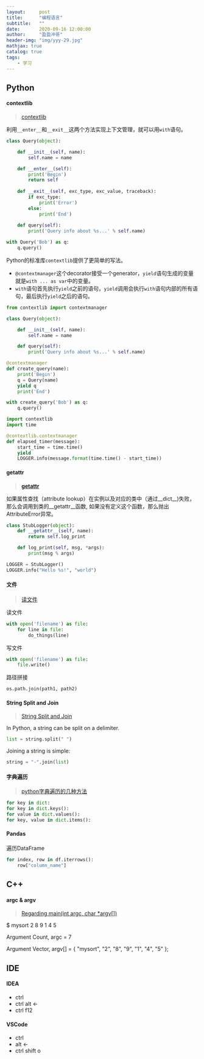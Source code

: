 ```yaml
---
layout:     post
title:      "编程语言"
subtitle:   ""
date:       2020-09-16 12:00:00
author:     "盈盈冲哥"
header-img: "img/yyy-29.jpg"
mathjax: true
catalog: true
tags:
    - 学习
---
```


## Python

#### contextlib

> [contextlib](https://www.liaoxuefeng.com/wiki/1016959663602400/1115615597164000)

利用`__enter__`和`__exit__`这两个方法实现上下文管理，就可以用`with`语句。

```python
class Query(object):

    def __init__(self, name):
        self.name = name

    def __enter__(self):
        print('Begin')
        return self
    
    def __exit__(self, exc_type, exc_value, traceback):
        if exc_type:
            print('Error')
        else:
            print('End')
    
    def query(self):
        print('Query info about %s...' % self.name)
```

```python
with Query('Bob') as q:
    q.query()
```

Python的标准库`contextlib`提供了更简单的写法。

- `@contextmanager`这个decorator接受一个generator，`yield`语句生成的变量就是`with ... as var`中的变量。
- `with`语句首先执行`yield`之前的语句，`yield`调用会执行`with`语句内部的所有语句，最后执行`yield`之后的语句。

```python
from contextlib import contextmanager

class Query(object):

    def __init__(self, name):
        self.name = name

    def query(self):
        print('Query info about %s...' % self.name)

@contextmanager
def create_query(name):
    print('Begin')
    q = Query(name)
    yield q
    print('End')
```

```python
with create_query('Bob') as q:
    q.query()
```

```python
import contextlib
import time

@contextlib.contextmanager
def elapsed_timer(message):
    start_time = time.time()
    yield
    LOGGER.info(message.format(time.time() - start_time))
```

#### __getattr__

> [__getattr__](https://www.cnblogs.com/xybaby/p/6280313.html)

如果属性查找（attribute lookup）在实例以及对应的类中（通过__dict__)失败， 那么会调用到类的__getattr__函数, 如果没有定义这个函数，那么抛出AttributeError异常。

```python
class StubLogger(object):
    def __getattr__(self, name):
        return self.log_print

    def log_print(self, msg, *args):
        print(msg % args)

LOGGER = StubLogger()
LOGGER.info("Hello %s!", "world")
```

#### 文件

> [读文件](https://www.zhihu.com/question/28426969)

读文件

```python
with open('filename') as file:
    for line in file:
        do_things(line)
```

写文件

```python
with open('filename') as file:
    file.write()
```

路径拼接

```python
os.path.join(path1, path2)
```

#### String Split and Join

> [String Split and Join](https://www.hackerrank.com/challenges/python-string-split-and-join/problem)

In Python, a string can be split on a delimiter.

```python
list = string.split(" ")
```

Joining a string is simple:

```python
string = "-".join(list)
```

#### 字典遍历

> [python字典遍历的几种方法](https://zhuanlan.zhihu.com/p/33033288)

```python
for key in dict:
for key in dict.keys():
for value in dict.values():
for key, value in dict.items():
```

#### Pandas

遍历DataFrame

```python
for index, row in df.iterrows():
    row["column_name"]
```

## C++

#### argc & argv

> [Regarding main(int argc, char *argv[])](https://stackoverflow.com/questions/3898021/regarding-mainint-argc-char-argv)

$ mysort 2 8 9 1 4 5

Argument Count, argc = 7 

Argument Vector, argv[] = { "mysort", "2", "8", "9", "1", "4", "5" };

## IDE

#### IDEA

- ctrl
- ctrl alt <-
- ctrl f12

#### VSCode

- ctrl
- alt <-
- ctrl shift o
